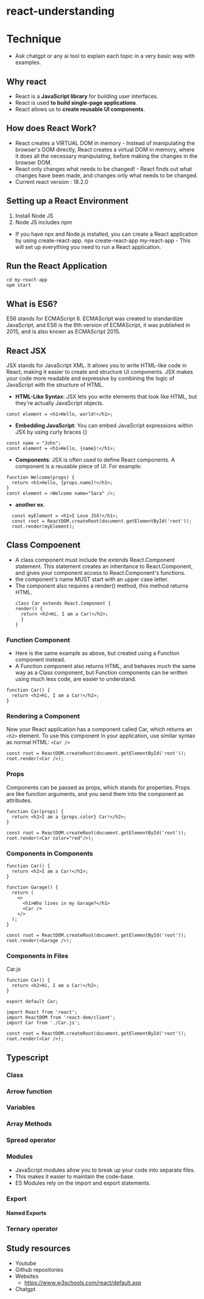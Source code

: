# react-understanding

# Technique
* Ask chatgpt or any ai tool to explain each topic in a very basic way with examples.

## Why react
* React is a **JavaScript library** for building user interfaces.
* React is used **to build single-page applications**.
* React allows us to **create reusable UI components**.

## How does React Work?
* React creates a VIRTUAL DOM in memory - Instead of manipulating the browser's DOM directly, React creates a virtual DOM in memory, where it does all the necessary manipulating, before making the changes in the browser DOM.
* React only changes what needs to be changed! - React finds out what changes have been made, and changes only what needs to be changed.
* Current react version : 18.2.0

## Setting up a React Environment
1. Install Node JS
2. Node JS includes npm

* If you have npx and Node.js installed, you can create a React application by using create-react-app.
npx create-react-app my-react-app - This will set up everything you need to run a React application.

## Run the React Application
```
cd my-react-app
npm start
```
## What is ES6?
ES6 stands for ECMAScript 6.
ECMAScript was created to standardize JavaScript, and ES6 is the 6th version of ECMAScript, it was published in 2015, and is also known as ECMAScript 2015.

## React JSX
JSX stands for JavaScript XML.
It allows you to write HTML-like code in React, making it easier to create and structure UI components. JSX makes your code more readable and expressive by combining the logic of JavaScript with the structure of HTML.
* **HTML-Like Syntax**: JSX lets you write elements that look like HTML, but they're actually JavaScript objects.
```
const element = <h1>Hello, world!</h1>;
```

* **Embedding JavaScript**: You can embed JavaScript expressions within JSX by using curly braces {}
```
const name = "John";
const element = <h1>Hello, {name}!</h1>;
```

* **Components**: JSX is often used to define React components. A component is a reusable piece of UI. For example: 
```
function Welcome(props) {
  return <h1>Hello, {props.name}!</h1>;
}
const element = <Welcome name="Sara" />;
```

* **another ex.**
```
  const myElement = <h1>I Love JSX!</h1>;
  const root = ReactDOM.createRoot(document.getElementById('root'));
  root.render(myElement);
```

## Class Compoenent
* A class component must include the extends React.Component statement. This statement creates an inheritance to React.Component, and gives your component access to React.Component's functions.
* the component's name MUST start with an upper case letter.
* The component also requires a render() method, this method returns HTML.
  ```
  class Car extends React.Component {
  render() {
    return <h2>Hi, I am a Car!</h2>;
    }
  }
  ```

### Function Component
* Here is the same example as above, but created using a Function component instead.
* A Function component also returns HTML, and behaves much the same way as a Class component, but Function components can be written using much less code, are easier to understand.
```
function Car() {
  return <h2>Hi, I am a Car!</h2>;
}
```
### Rendering a Component
Now your React application has a component called Car, which returns an ```<h2>``` element.
To use this component in your application, use similar syntax as normal HTML: ```<Car />```
```
const root = ReactDOM.createRoot(document.getElementById('root'));
root.render(<Car />);
```

### Props
Components can be passed as props, which stands for properties.
Props are like function arguments, and you send them into the component as attributes.
```
function Car(props) {
  return <h2>I am a {props.color} Car!</h2>;
}

const root = ReactDOM.createRoot(document.getElementById('root'));
root.render(<Car color="red"/>);
```
### Components in Components
```
function Car() {
  return <h2>I am a Car!</h2>;
}

function Garage() {
  return (
    <>
      <h1>Who lives in my Garage?</h1>
      <Car />
    </>
  );
}

const root = ReactDOM.createRoot(document.getElementById('root'));
root.render(<Garage />);
```

### Components in Files
Car.js
```
function Car() {
  return <h2>Hi, I am a Car!</h2>;
}

export default Car;
```

```
import React from 'react';
import ReactDOM from 'react-dom/client';
import Car from './Car.js';

const root = ReactDOM.createRoot(document.getElementById('root'));
root.render(<Car />);
```


## Typescript
### Class
### Arrow function
### Variables
### Array Methods
### Spread operator
### Modules
  - JavaScript modules allow you to break up your code into separate files.
  - This makes it easier to maintain the code-base.
  - ES Modules rely on the import and export statements.
### Export
#### Named Exports
### Ternary operator






## Study resources
* Youtube
* Github repositories
* Websites
  - https://www.w3schools.com/react/default.asp
* Chatgpt
 
  
